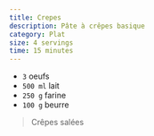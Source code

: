 ```yaml
---
title: Crepes
description: Pâte à crêpes basique
category: Plat
size: 4 servings
time: 15 minutes
---
```


* `3` oeufs
* `500 ml` lait
* `250 g` farine
* `100 g` beurre

> Crêpes salées
